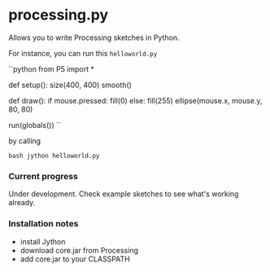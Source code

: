 processing.py
=============

Allows you to write Processing sketches in Python.


For instance, you can run this ``helloworld.py``

``python
from P5 import *

def setup():
    size(400, 400)
    smooth()

def draw():
    if mouse.pressed:
        fill(0)
    else:
        fill(255)
    ellipse(mouse.x, mouse.y, 80, 80)

run(globals())
``

by calling

``bash
jython helloworld.py
``

### Current progress

Under development. Check example sketches to see what's working already.


### Installation notes

* install Jython
* download core.jar from Processing
* add core.jar to your CLASSPATH

